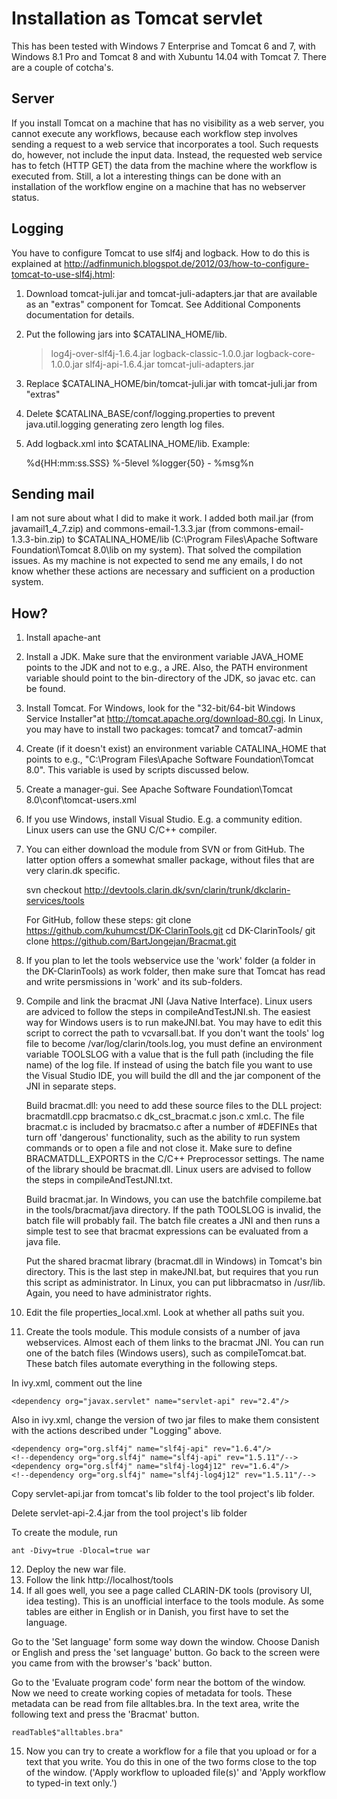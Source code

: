 Installation as Tomcat servlet
==============================
This  has been tested with Windows 7 Enterprise and Tomcat 6 and 7, with Windows 8.1 Pro and Tomcat 8 and with Xubuntu 14.04 with Tomcat 7. There are a couple of cotcha's.

Server
------
If you install Tomcat on a machine that has no visibility as a web server, you cannot execute any workflows, because each workflow step involves sending a request to a web service that incorporates a tool. Such requests do, however, not include the input data. Instead, the requested web service has to fetch (HTTP GET) the data from the machine where the workflow is executed from. Still, a lot a interesting things can be done with an installation of the workflow engine on a machine that has no webserver status.

Logging
-------
You have to configure Tomcat to use slf4j and logback. How to do this is explained at http://adfinmunich.blogspot.de/2012/03/how-to-configure-tomcat-to-use-slf4j.html:
1. Download tomcat-juli.jar and tomcat-juli-adapters.jar that are available as an "extras" component for Tomcat. See Additional Components documentation for details.
2. Put the following jars into $CATALINA_HOME/lib.
    > log4j-over-slf4j-1.6.4.jar
    > logback-classic-1.0.0.jar
    > logback-core-1.0.0.jar
    > slf4j-api-1.6.4.jar
    > tomcat-juli-adapters.jar
3. Replace $CATALINA_HOME/bin/tomcat-juli.jar with tomcat-juli.jar from "extras"
4. Delete $CATALINA_BASE/conf/logging.properties to prevent java.util.logging generating zero length log files.
5. Add logback.xml into $CATALINA_HOME/lib.
Example:

    <configuration>
     <appender name="STDOUT" class="ch.qos.logback.core.ConsoleAppender">
       <!-- encoders are assigned the type
            ch.qos.logback.classic.encoder.PatternLayoutEncoder by default -->
       <encoder>
       <!--
         <pattern>%d{HH:mm:ss.SSS} [%thread] %-5level %logger{36} - %msg%n</pattern>
       -->
         <pattern>%d{HH:mm:ss.SSS} %-5level %logger{50} - %msg%n</pattern>
       </encoder>
     </appender>
     
     <root level="INFO">
       <appender-ref ref="STDOUT" />
     </root>
    </configuration>

Sending mail
------------
I am not sure about what I did to make it work. I added both mail.jar (from javamail1_4_7.zip) and commons-email-1.3.3.jar (from commons-email-1.3.3-bin.zip) to $CATALINA_HOME/lib (C:\Program Files\Apache Software Foundation\Tomcat 8.0\lib on my system). That solved the compilation issues. As my machine is not expected to send me any emails, I do not know whether these actions are necessary and sufficient on a production system.

How?
----
1. Install apache-ant
2. Install a JDK. Make sure that the environment variable JAVA_HOME points to the JDK and not to e.g., a JRE. Also, the PATH environment variable should point to the bin-directory of the JDK, so javac etc. can be found.
3. Install Tomcat. For Windows, look for the  "32-bit/64-bit Windows Service Installer"at http://tomcat.apache.org/download-80.cgi. In Linux, you may have to install two packages: tomcat7 and tomcat7-admin  
4. Create (if it doesn't exist) an environment variable CATALINA_HOME that points to e.g., "C:\Program Files\Apache Software Foundation\Tomcat 8.0". This variable is used by scripts discussed below.
5. Create a manager-gui. See Apache Software Foundation\Tomcat 8.0\conf\tomcat-users.xml 
6. If you use Windows, install Visual Studio. E.g. a community edition. Linux users can use the GNU C/C++ compiler.
7. You can either download the module from SVN or from GitHub. The latter option offers a somewhat smaller package, without files that are very clarin.dk specific.

   svn checkout http://devtools.clarin.dk/svn/clarin/trunk/dkclarin-services/tools 
   
   For GitHub, follow these steps:
    git clone https://github.com/kuhumcst/DK-ClarinTools.git
    cd DK-ClarinTools/
    git clone https://github.com/BartJongejan/Bracmat.git
8. If you plan to let the tools webservice use the 'work' folder (a folder in the DK-ClarinTools) as work folder, then make sure that Tomcat has read and write persmissions in 'work' and its sub-folders.
9. Compile and link the bracmat JNI (Java Native Interface). Linux users are adviced to follow the steps in compileAndTestJNI.sh. The easiest way for Windows users is to run makeJNI.bat. You may have to edit this script to correct the path to vcvarsall.bat. If you don't want the tools' log file to become /var/log/clarin/tools.log, you must define an environment variable TOOLSLOG with a value that is the full path (including the file name) of the log file. If instead of using the batch file you want to use the Visual Studio IDE, you will build the dll and the jar component of the JNI in separate steps.

   Build bracmat.dll: you need to add these source files to the DLL project: bracmatdll.cpp bracmatso.c dk_cst_bracmat.c json.c xml.c. The file bracmat.c is included by bracmatso.c after a number of #DEFINEs that turn off 'dangerous' functionality, such as the ability to run system commands or to open a file and not close it. Make sure to define BRACMATDLL_EXPORTS in the C/C++ Preprocessor settings. The name of the library should be bracmat.dll. Linux users are advised to follow the steps in compileAndTestJNI.txt.
   
   Build bracmat.jar. In Windows, you can use the batchfile compileme.bat in the tools/bracmat/java directory. If the path TOOLSLOG is invalid, the batch file will probably fail. The batch file creates a JNI and then runs a simple test to see that bracmat expressions can be evaluated from a java file.
   
   Put the shared bracmat library (bracmat.dll in Windows) in Tomcat's bin directory. This is the last step in makeJNI.bat, but requires that you run this script as administrator. In Linux, you can put libbracmatso in /usr/lib. Again, you need to have administrator rights.
   
10. Edit the file properties_local.xml. Look at whether all paths suit you.
11. Create the tools module. This module consists of a number of java webservices. Almost each of them links to the bracmat JNI. You can run one of the batch files (Windows users), such as compileTomcat.bat. These batch files automate everything in the following steps. 

   In ivy.xml, comment out the line 
   
    <dependency org="javax.servlet" name="servlet-api" rev="2.4"/>
    
   Also in ivy.xml, change the version of two jar files to make them consistent with the actions described under "Logging" above.
   
    <dependency org="org.slf4j" name="slf4j-api" rev="1.6.4"/>
    <!--dependency org="org.slf4j" name="slf4j-api" rev="1.5.11"/-->
    <dependency org="org.slf4j" name="slf4j-log4j12" rev="1.6.4"/>
    <!--dependency org="org.slf4j" name="slf4j-log4j12" rev="1.5.11"/-->

   Copy servlet-api.jar from tomcat's lib folder to the tool project's lib folder.
   
   Delete servlet-api-2.4.jar from the tool project's lib folder
   
   To create the module, run
   
    ant -Divy=true -Dlocal=true war
    
12. Deploy the new war file.
13. Follow the link http://localhost/tools
14. If all goes well, you see a page called CLARIN-DK tools (provisory UI, idea testing). This is an unofficial interface to the tools module. As some tables are either in English or in Danish, you first have to set the language.

   Go to the 'Set language' form some way down the window. Choose Danish or English and press the 'set language' button. Go back to the screen were you came from with the browser's 'back' button.
   
   Go to the 'Evaluate program code' form near the bottom of the window. Now we need to create working copies of metadata for tools. These metadata can be read from file alltables.bra. In the text area, write the following text and press the 'Bracmat' button.

    readTable$"alltables.bra"

15. Now you can try to create a workflow for a file that you upload or for a text that you write. You do this in one of the two forms close to the top of the window. ('Apply workflow to uploaded file(s)' and 'Apply workflow to typed-in text only.')
